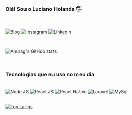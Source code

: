 ### Olá! Sou o Luciano Holanda 🖐️

<br />

[![Blog](https://img.shields.io/website?label=Portfolio&style=for-the-badge&url=https://www.luhpi.dev)](https://www.luhpi.dev)
[![Instagram](https://img.shields.io/badge/Instagram-E4405F?style=for-the-badge&logo=instagram&logoColor=white)](https://www.instagram.com/luciano_holanda)
[![Linkedin](https://img.shields.io/badge/LinkedIn-0077B5?style=for-the-badge&logo=linkedin&logoColor=white)](https://www.linkedin.com/in/lucianoholanda)

<br />

![Anurag's GitHub stats](https://github-readme-stats.vercel.app/api?username=lucianoholanda&show_icons=true&theme=dracula)

<br />

### Tecnologias que eu uso no meu dia

<div style="display: inline_block"><br />
    <img align="center" alt="Node.JS" src="https://img.shields.io/badge/Node.js-20232A?style=for-the-badge&logo=node.js&logoColor=43853D" />
    <img align="center" alt="React.JS" src="https://img.shields.io/badge/React-20232A?style=for-the-badge&logo=react&logoColor=61DAFB" />
    <img align="center" alt="React Native" src="https://img.shields.io/badge/React_Native-20232A?style=for-the-badge&logo=react&logoColor=69529C" />
    <img align="center" alt="Laravel" src="https://img.shields.io/badge/Laravel-20232A?style=for-the-badge&logo=laravel&logoColor=FF2D20" />
    <img align="center" alt="MySql" src="https://img.shields.io/badge/MySQL-20232A?style=for-the-badge&logo=mysql&logoColor=f29111" />
</div>

<br />

[![Top Langs](https://github-readme-stats.vercel.app/api/top-langs/?username=lucianoholanda&hide_progress=true)](https://github.com/lucianoholanda/github-readme-stats)
